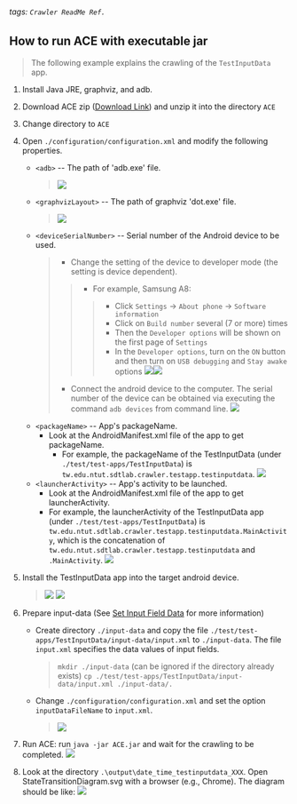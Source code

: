 ###### tags: `Crawler ReadMe Ref.`

## **How to run ACE with executable jar**
> The following example explains the crawling of the `TestInputData` app.
1. Install Java JRE, graphviz, and adb.
2. Download ACE zip ([Download Link](https://github.com/ntutsesdt/ACE/releases/download/v1.0/ACE_jar.zip)) and unzip it into the directory `ACE`
3. Change directory to `ACE`
4. Open `./configuration/configuration.xml` and modify the following properties.
    * `<adb>` -- The path of 'adb.exe' file.
        > ![](https://i.imgur.com/OCNTk0x.png)
    * `<graphvizLayout>` -- The path of graphviz 'dot.exe' file.
        > ![](https://i.imgur.com/E9XTgWx.png)
    * `<deviceSerialNumber>` -- Serial number of the Android device to be used.
        > * Change the setting of the device to developer mode (the setting is device dependent).
        >> * For example, Samsung A8:
        >>> * Click `Settings` -> `About phone` -> `Software information`
        >>> * Click on `Build number` several (7 or more) times 
        >>> * Then the `Developer options` will be shown on the first page of `Settings`
        >>> * In the `Developer options`, turn on the `ON` button and then turn on `USB debugging` and `Stay awake` options
        >>> ![](https://i.imgur.com/am4EbS4.jpg)![](https://i.imgur.com/hhA5kHc.jpg)
        > * Connect the android device to the computer. The serial number of the device can be obtained via executing the command `adb devices` from command line.
        > ![](https://i.imgur.com/xxTg6Su.png)
    * `<packageName>` -- App's packageName.
        * Look at the AndroidManifest.xml file of the app to get packageName.
            * For example, the packageName of the TestInputData (under `./test/test-apps/TestInputData`) is `tw.edu.ntut.sdtlab.crawler.testapp.testinputdata`.
            ![](https://i.imgur.com/EdYmYvE.png)
    * `<launcherActivity>` -- App's activity to be launched.
        * Look at the AndroidManifest.xml file of the app to get launcherActivity.
        * For example, the launcherActivity of the TestInputData app (under `./test/test-apps/TestInputData`) is `tw.edu.ntut.sdtlab.crawler.testapp.testinputdata.MainActivity`, which is the concatenation of `tw.edu.ntut.sdtlab.crawler.testapp.testinputdata` and `.MainActivity`.
            ![](https://i.imgur.com/SWXczl7.png)
5. Install the TestInputData app into the target android device.
    > ![](https://i.imgur.com/MpsN347.png)
    > ![](https://i.imgur.com/SAE7Y6Z.png)
    
6. Prepare input-data (See [Set Input Field Data](#Set-Input-Field-Data) for more information)
    * Create directory `./input-data` and copy the file `./test/test-apps/TestInputData/input-data/input.xml` to `./input-data`. The file `input.xml` specifies the data values of input fields.
        > `mkdir ./input-data` (can be ignored if the directory already exists)
        > `cp ./test/test-apps/TestInputData/input-data/input.xml ./input-data/.`
    * Change `./configuration/configuration.xml` and set the option `inputDataFileName` to `input.xml`.
        > ![](https://i.imgur.com/uwxNQbw.png)



7. Run ACE: run `java -jar ACE.jar` and wait for the crawling to be completed.
    ![](https://i.imgur.com/wpJtrox.png)

8. Look at the directory `.\output\date_time_testinputdata_XXX`. Open StateTransitionDiagram.svg with a browser (e.g., Chrome). The diagram should be like:
![](https://i.imgur.com/447CRY9.png)
